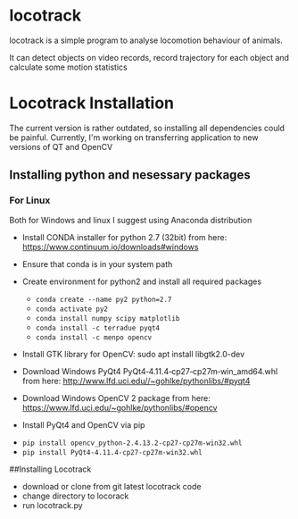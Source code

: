 locotrack
=========

locotrack is a simple program to analyse locomotion behaviour of animals.

It can detect objects on video records, record trajectory for each object 
and calculate some motion statistics

Locotrack Installation
======================

The current version is rather outdated, so installing all dependencies could be painful.
Currently, I'm working on transferring application to new versions of QT and OpenCV

## Installing python and nesessary packages

### For Linux

Both for Windows and linux I suggest using Anaconda distribution
 * Install CONDA installer for python 2.7 (32bit) from here: https://www.continuum.io/downloads#windows
 * Ensure that conda  is in your system path
 * Create environment for python2 and install all required packages
   - `conda create --name py2 python=2.7`
   - `conda activate py2`
   - `conda install numpy scipy matplotlib`
   - `conda install -c terradue pyqt4`
   - `conda install -c menpo opencv`
 * Install GTK library for OpenCV: sudo apt install libgtk2.0-dev

 
 * Download Windows PyQt4 PyQt4‑4.11.4‑cp27‑cp27m‑win_amd64.whl from here: http://www.lfd.uci.edu//~gohlke/pythonlibs/#pyqt4 
 * Download Windows OpenCV 2 package  from here: https://www.lfd.uci.edu/~gohlke/pythonlibs/#opencv
 * Install PyQt4 and OpenCV via pip 
  - `pip install opencv_python-2.4.13.2-cp27-cp27m-win32.whl`
  - `pip install PyQt4‑4.11.4‑cp27‑cp27m‑win32.whl`

##Installing Locotrack

* download or clone from git latest locotrack code
* change directory to locorack
* run locotrack.py
